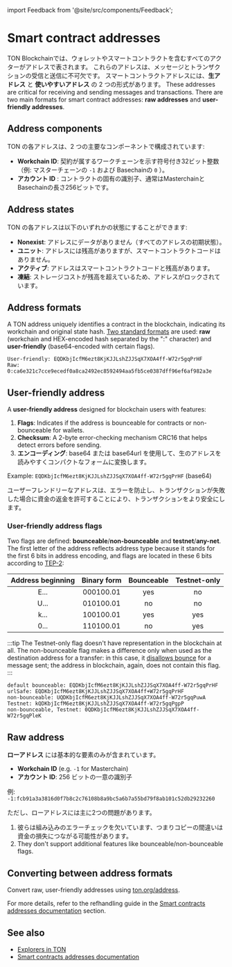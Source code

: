 import Feedback from '@site/src/components/Feedback';

# Smart contract addresses

TON Blockchainでは、ウォレットやスマートコントラクトを含むすべてのアクターがアドレスで表されます。 これらのアドレスは、メッセージとトランザクションの受信と送信に不可欠です。 スマートコントラクトアドレスには、**生アドレス** と **使いやすいアドレス** の 2 つの形式があります。 These addresses are critical for receiving and sending messages and transactions. There are two main formats for smart contract addresses: **raw addresses** and **user-friendly addresses**.

## Address components

TON の各アドレスは、2 つの主要なコンポーネントで構成されています:

- **Workchain ID**: 契約が属するワークチェーンを示す符号付き32ビット整数（例: マスターチェーンの `-1` および Basechainの `0` ）。
- **アカウント ID** : コントラクトの固有の識別子、通常はMasterchainとBasechainの長さ256ビットです。

## Address states

TON の各アドレスは以下のいずれかの状態にすることができます:

- **Nonexist**: アドレスにデータがありません（すべてのアドレスの初期状態）。
- **ユニット**: アドレスには残高がありますが、スマートコントラクトコードはありません。
- **アクティブ**: アドレスはスマートコントラクトコードと残高があります。
- **凍結**: ストレージコストが残高を超えているため、アドレスがロックされています。

## Address formats

A TON address uniquely identifies a contract in the blockchain, indicating its workchain and original state hash. [Two standard formats](/v3/documentation/smart-contracts/addresses#raw-and-user-friendly-addresses) are used: **raw** (workchain and HEX-encoded hash separated by the ":" character) and **user-friendly** (base64-encoded with certain flags).

```
User-friendly: EQDKbjIcfM6ezt8KjKJJLshZJJSqX7XOA4ff-W72r5gqPrHF
Raw: 0:ca6e321c7cce9ecedf0a8ca2492ec8592494aa5fb5ce0387dff96ef6af982a3e
```

## User-friendly address

A **user-friendly address** designed for blockchain users with features:

1. **Flags**: Indicates if the address is bounceable for contracts or non-bounceable for wallets.
2. **Checksum**: A 2-byte error-checking mechanism CRC16 that helps detect errors before sending.
3. **エンコーディング**: base64 または base64url を使用して、生のアドレスを読みやすくコンパクトなフォームに変換します。

Example: `EQDKbjIcfM6ezt8KjKJJLshZJJSqX7XOA4ff-W72r5gqPrHF` (base64)

ユーザーフレンドリーなアドレスは、エラーを防止し、トランザクションが失敗した場合に資金の返金を許可することにより、トランザクションをより安全にします。

### User-friendly address flags

Two flags are defined: **bounceable**/**non-bounceable** and **testnet**/**any-net**. The first letter of the address reflects address type because it stands for the first 6 bits in address encoding, and flags are located in these 6 bits according to [TEP-2](https://github.com/ton-blockchain/TEPs/blob/master/text/0002-address.md#smart-contract-addresses):

|                   Address beginning                  |        Binary form        | Bounceable | Testnet-only |
| :--------------------------------------------------: | :-----------------------: | :--------: | :----------: |
| E... | 000100.01 |     yes    |      no      |
| U... | 010100.01 |     no     |      no      |
| k... | 100100.01 |     yes    |      yes     |
| 0... | 110100.01 |     no     |      yes     |

:::tip
The Testnet-only flag doesn't have representation in the blockchain at all. The non-bounceable flag makes a difference only when used as the destination address for a transfer: in this case, it [disallows bounce](/v3/documentation/smart-contracts/message-management/non-bounceable-messages) for a message sent; the address in blockchain, again, does not contain this flag.
:::

```
default bounceable: EQDKbjIcfM6ezt8KjKJJLshZJJSqX7XOA4ff-W72r5gqPrHF
urlSafe: EQDKbjIcfM6ezt8KjKJJLshZJJSqX7XOA4ff+W72r5gqPrHF
non-bounceable: UQDKbjIcfM6ezt8KjKJJLshZJJSqX7XOA4ff-W72r5gqPuwA
Testnet: kQDKbjIcfM6ezt8KjKJJLshZJJSqX7XOA4ff-W72r5gqPgpP
non-bounceable, Testnet: 0QDKbjIcfM6ezt8KjKJJLshZJJSqX7XOA4ff-W72r5gqPleK
```

## Raw address

**ローアドレス** には基本的な要素のみが含まれています。

- **Workchain ID** (e.g. `-1` for Masterchain)
- **アカウント ID**: 256 ビットの一意の識別子

例:\
`-1:fcb91a3a3816d0f7b8c2c76108b8a9bc5a6b7a55bd79f8ab101c52db29232260`

ただし、ローアドレスには主に2つの問題があります。

1. 彼らは組み込みのエラーチェックを欠いています、つまりコピーの間違いは資金の損失につながる可能性があります。
2. They don't support additional features like bounceable/non-bounceable flags.

## Converting between address formats

Convert raw, user-friendly addresses using [ton.org/address](https://ton.org/address/).

For more details, refer to the refhandling guide in the [Smart contracts addresses documentation](/v3/documentation/smart-contracts/addresses/) section.

## See also

- [Explorers in TON](/v3/concepts/dive-into-ton/ton-ecosystem/explorers-in-ton/)
- [Smart contracts addresses documentation](/v3/documentation/smart-contracts/addresses/)

<Feedback />

